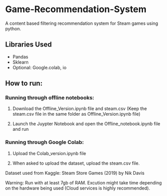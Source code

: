 # Game-Recommendation-System

A content based filtering recommendation system for Steam games using python.

## Libraries Used
* Pandas
* Sklearn
* Optional: Google.colab, io 

## How to run:

### Running through offline notebooks:
1. Download the Offline_Version.ipynb file and steam.csv (Keep the steam.csv file in the same folder as Offline_Version.ipynb file)

2. Launch the Juypter Notebook and open the Offline_notebook.ipynb file and run

### Running through Google Colab:
1. Upload the Colab_version.ipynb file

2. When asked  to upload the dataset, upload the steam.csv file.


Dataset used from Kaggle: Steam Store Games (2019) by Nik Davis 

Warning: Run with at least 7gb of RAM. Excution might take time depending on the hardware being used (Cloud services is highly recommended). 

